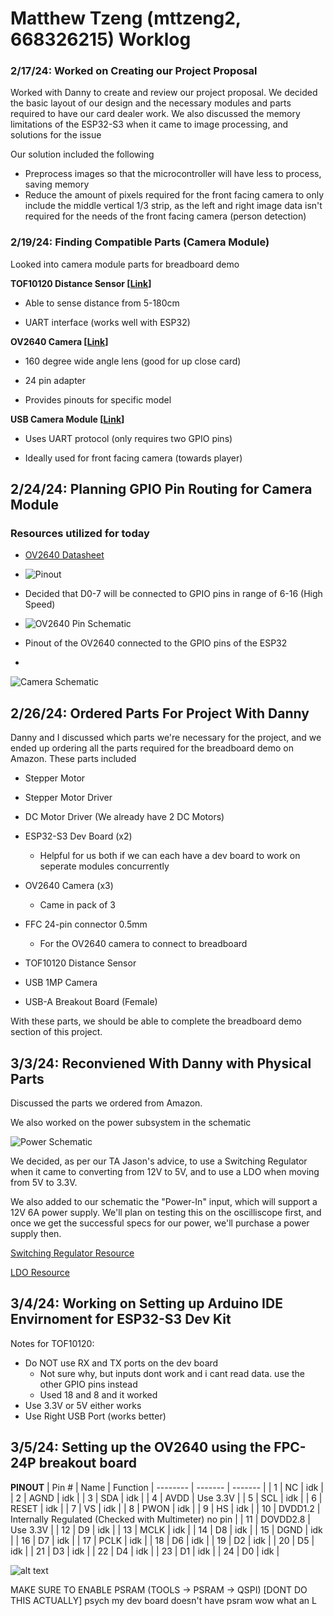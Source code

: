 
  

# Matthew Tzeng (mttzeng2, 668326215) Worklog

### **2/17/24: Worked on Creating our Project Proposal**
Worked with Danny to create and review our project proposal. We decided the basic layout of our design and the necessary modules and parts required to have our card dealer work. We also discussed the memory limitations of the ESP32-S3 when it came to image processing, and solutions for the issue

Our solution included the following
- Preprocess images so that the microcontroller will have less to process, saving memory
- Reduce the amount of pixels required for the front facing camera to only include the middle vertical 1/3 strip, as the left and right image data isn't required for the needs of the front facing camera (person detection)

### **2/19/24: Finding Compatible Parts (Camera Module)**

Looked into camera module parts for breadboard demo

  

**TOF10120 Distance Sensor \[[Link](https://www.amazon.com/HUABAN-TOF10120-Flight-Distance-Measuring/dp/B089SLWYZ9)\]**

- Able to sense distance from 5-180cm

- UART interface (works well with ESP32)

  

**OV2640 Camera \[[Link](https://www.amazon.com/FORIOT-160%C2%B0I2C-Wide-Angle-Megapixel-Support/dp/B0CJTNMXXF?crid=16GO757L87GEY&dib=eyJ2IjoiMSJ9.VAPdNR6AhUwajSD1-c8640rCYcfi4aIlIy5JA0B8H9hrbjvv2HHuAkLVu5IG3L6mVJAbinlTbEveBPrU3Ry7V3z5vj_wedqd0HloyFT3cYvDIAsfa7ImFoZkwY_6OTf2buawd7tlji2cseHQ_sv6VP4uh3wL4xyb7cunhBGpTti8YK2bQZN7bm6aHhqtMASnnnGI2s3DUEu-gmAgMtKT3XBpgIaOz1i1P-SANH0gvu5tggVyINBpIOFS0ot4tPVsGQGVVx1O1oF9oeTm6OnbsOtIhX2v--ePEBteaT4Z7XXSj0vxHqn0J8SUBCqYagWirHWFAMG2oWTgGmekEWLAm8B3eK74JUSikbCUx0DAguw.kKNsyZQ7h07s_YDiGwuIJRy_LRNTWK70FV4P8Am_6i0&dib_tag=se&keywords=ov2640&qid=1740619820&s=electronics&sprefix=ov2640%2Celectronics%2C113&sr=1-4&th=1)\]**

- 160 degree wide angle lens (good for up close card)

- 24 pin adapter

- Provides pinouts for specific model

  

**USB Camera Module \[[Link](https://www.amazon.com/Camera-Module-W202012HD-Compatible-Computer/dp/B0B78LHKPG?crid=3G7LJH8YKHWZL&dib=eyJ2IjoiMSJ9.FVVlnFujs4LI5Ro7zd7O-xBIGWeNg9w6kl3cWi-viThUx4Olhl65Qiw1T6ABograkvnSwIjJ1moGTK0J90LyqTyDvitwHyNg_jJnKe5Jd_f-Ifelz-yeLSr1AOia62L02x0SUMsP0lAiVo8cDVE9JmzmneXn_5dp1vu3Vz5BwkONRGwvY4i1tx3cL7Cg5Xe64xx-0WNxcRCqXsSvOPQa_koTOgczfeTMbujDYlImghnXR9JYfuIChSHv00zhXzI6OeJhrkMmjea9eHChC6-Ox6ExaKNBev_-IJmc-jmqgVQS5v5iuB2Dv8wGsMHUqG_mMQIXXKJjiMf_y_KCPjG75MXRAOJOhG-vfCeSqikdq58.-EXYxZJ_KwLhN7BNXfcYO3mMSVLxy__3YbJ05BFIE5w&dib_tag=se&keywords=usb+camera+module+ov2640&qid=1740623914&s=electronics&sprefix=usb+camera+module+ov2640%2Celectronics%2C104&sr=1-30&xpid=_GWS3coQVN7Fp)\]**

  

  

- Uses UART protocol (only requires two GPIO pins)

- Ideally used for front facing camera (towards player)

##

  

## **2/24/24: Planning GPIO Pin Routing for Camera Module**



### Resources utilized for today

- [OV2640 Datasheet](https://www.mpja.com/download/ov2640data%20sheet.pdf)

- ![Pinout](./media/ov2640_pinout.png)
- Decided that D0-7 will be connected to GPIO pins in range of 6-16 (High Speed)
- ![OV2640 Pin Schematic](./media/ov2640_sch.png)
- Pinout of the OV2640 connected to the GPIO pins of the ESP32
- 
![Camera Schematic](./media/camera_sch.png)


## **2/26/24: Ordered Parts For Project With Danny**
Danny and I discussed which parts we're necessary for the project, and we ended up ordering all the parts required for the breadboard demo on Amazon. These parts included
- Stepper Motor
- Stepper Motor Driver
- DC Motor Driver (We already have 2 DC Motors)

- ESP32-S3 Dev Board (x2)
    - Helpful for us both if we can each have a dev board to work on seperate modules concurrently
- OV2640 Camera (x3)
    - Came in pack of 3
- FFC 24-pin connector 0.5mm
    - For the OV2640 camera to connect to breadboard
- TOF10120 Distance Sensor
- USB 1MP Camera
- USB-A Breakout Board (Female)

With these parts, we should be able to complete the breadboard demo section of this project.

## **3/3/24: Reconviened With Danny with Physical Parts**

Discussed the parts we ordered from Amazon. 

We also worked on the power subsystem in the schematic

![Power Schematic](./media/power_sch.png)

We decided, as per our TA Jason's advice, to use a Switching Regulator when it came to converting from 12V to 5V, and to use a LDO when moving from 5V to 3.3V.

We also added to our schematic the "Power-In" input, which will support a 12V 6A power supply. We'll plan on testing this on the oscilliscope first, and once we get the successful specs for our power, we'll purchase a power supply then.

[Switching Regulator Resource](https://www.circuitstune.com/2011/12/12-to-5-volt-dc-dc-converter-circuit.html)

[LDO Resource](https://www.electronics-lab.com/project/3-3v-voltage-regulator/)

## **3/4/24: Working on Setting up Arduino IDE Envirnoment for ESP32-S3 Dev Kit**

Notes for TOF10120:
- Do NOT use RX and TX ports on the dev board
    - Not sure why, but inputs dont work and i cant read data. use the other GPIO pins instead
    - Used 18 and 8 and it worked
- Use 3.3V or 5V either works
- Use Right USB Port (works better)

## **3/5/24: Setting up the OV2640 using the FPC-24P breakout board**
**PINOUT**
| Pin # | Name | Function
| -------- | ------- | ------- |
| 1 | NC | idk |
| 2 | AGND | idk |
| 3 | SDA | idk |
| 4 | AVDD | Use 3.3V |
| 5 | SCL | idk |
| 6 | RESET | idk |
| 7 | VS | idk |
| 8 | PWON | idk |
| 9 | HS | idk |
| 10 | DVDD1.2 | Internally Regulated (Checked with Multimeter) no pin |
| 11 | DOVDD2.8 | Use 3.3V |
| 12 | D9 | idk |
| 13 | MCLK | idk |
| 14 | D8 | idk |
| 15 | DGND | idk |
| 16 | D7 | idk |
| 17 | PCLK | idk |
| 18 | D6 | idk |
| 19 | D2 | idk |
| 20 | D5 | idk |
| 21 | D3 | idk |
| 22 | D4 | idk |
| 23 | D1 | idk |
| 24 | D0 | idk |

![alt text](./media/pinout_bread.png)

MAKE SURE TO ENABLE PSRAM (TOOLS -> PSRAM -> QSPI) [DONT DO THIS ACTUALLY]
psych my dev board doesn't have psram wow what an L

